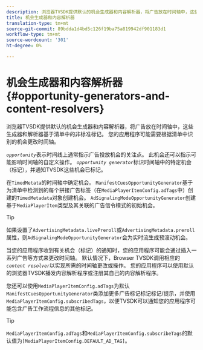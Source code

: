 ```yaml
---
description: 浏览器TVSDK提供默认的机会生成器和内容解析器，将广告放在时间轴中，这些生成器和解析器基于清单中的非标准标记。 您的应用程序可能需要根据清单中识别的机会更改时间轴。
title: 机会生成器和内容解析器
translation-type: tm+mt
source-git-commit: 89bdda1d4bd5c126f19ba75a819942df901183d1
workflow-type: tm+mt
source-wordcount: '301'
ht-degree: 0%

---
```



# 机会生成器和内容解析器{#opportunity-generators-and-content-resolvers}

浏览器TVSDK提供默认的机会生成器和内容解析器，将广告放在时间轴中，这些生成器和解析器基于清单中的非标准标记。 您的应用程序可能需要根据清单中识别的机会更改时间轴。

*`opportunity`*&#x200B;表示时间线上通常指示广告投放机会的关注点。 此机会还可以指示可能影响时间轴的自定义操作。 *`opportunity generator`*&#x200B;标识时间轴中的特定机会（标记），并通知TVSDK这些机会已标记。

在`TimedMetata`的时间轴中确定机会。 `ManifestCuesOpportunityGenerator`基于为清单中检测到的每个拼接广告标签（在`MediaPlayerItemConfig.adTags`中）创建的`TimedMetadata`对象创建机会。 `AdSignalingModeOpportunityGenerator`创建基于`MediaPlayerItem`类型及其关联的广告信令模式的初始机会。

>[!TIP]
>
>如果设置了`AdvertisingMetadata.livePreroll`或`AdvertisingMetadata.preroll`属性，则`AdSignalingModeOpportunityGenerator`会为实时流生成预滚动机会。

当您的应用程序收到有关机会（标记）的通知时，您的应用程序可能会通过插入一系列广告等方式来更改时间轴。 默认情况下，Browser TVSDK调用相应的&#x200B;*`content resolver`*&#x200B;以实现所需的时间轴更改或操作。 您的应用程序可以使用默认的浏览器TVSDK播发内容解析程序或注册其自己的内容解析程序。

您还可以使用`MediaPlayerItemConfig.adTags`为默认`ManifestCuesOpportunityGenerator`类添加更多广告标记标记标记/提示，并使用`MediaPlayerItemConfig.subscribedTags`，以便TVSDK可以通知您的应用程序可能包含广告工作流程信息的其他标记。

>[!TIP]
>
>`MediaPlayerItemConfig.adTags`和`MediaPlayerItemConfig.subscribeTags`的默认值为`[MediaPlayerItemConfig.DEFAULT_AD_TAG]`。

